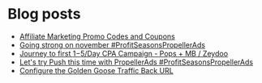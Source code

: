 # Blog posts
<!-- BLOG-POST-LIST:START -->
- [Affiliate Marketing Promo Codes and Coupons](https://afflift.com/f/threads/affiliate-marketing-promo-codes-and-coupons.587/)
- [Going strong on november #ProfitSeasonsPropellerAds](https://afflift.com/f/threads/going-strong-on-november-profitseasonspropellerads.9957/)
- [Journey to first $1-$5/Day CPA Campaign - Pops + MB / Zeydoo](https://afflift.com/f/threads/journey-to-first-1-5-day-cpa-campaign-pops-mb-zeydoo.9971/)
- [Let&#39;s try Push this time with PropellerAds #ProfitSeasonsPropellerAds](https://afflift.com/f/threads/lets-try-push-this-time-with-propellerads-profitseasonspropellerads.9952/)
- [Configure the Golden Goose Traffic Back URL](https://afflift.com/f/threads/configure-the-golden-goose-traffic-back-url.7073/)
<!-- BLOG-POST-LIST:END -->
